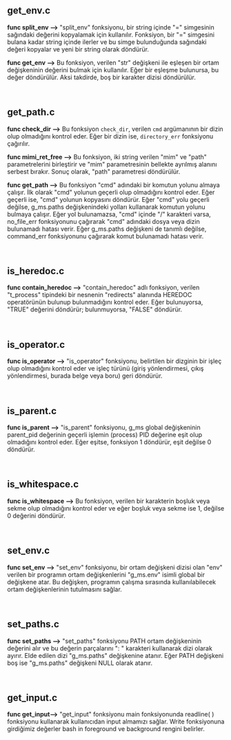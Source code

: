 ## get_env.c

**func split_env -->** "split_env" fonksiyonu, bir string içinde "=" simgesinin sağındaki değerini kopyalamak için kullanılır. Fonksiyon, bir "=" simgesini bulana kadar string içinde ilerler ve bu simge bulunduğunda sağındaki değeri kopyalar ve yeni bir string olarak döndürür.


**func get_env -->** Bu fonksiyon, verilen "str" değişkeni ile eşleşen bir ortam değişkeninin değerini bulmak için kullanılır. Eğer bir eşleşme bulunursa, bu değer döndürülür. Aksi takdirde, boş bir karakter dizisi döndürülür.

<br />

## get_path.c

**func check_dir -->** Bu fonksiyon `check_dir`, verilen `cmd` argümanının bir dizin olup olmadığını kontrol eder. Eğer bir dizin ise, `directory_err` fonksiyonu çağırılır.


**func mimi_ret_free -->** Bu fonksiyon, iki string verilen "mim" ve "path" parametrelerini birleştirir ve "mim" parametresinin bellekte ayrılmış alanını serbest bırakır. Sonuç olarak, "path" parametresi döndürülür.


**func get_path -->** Bu fonksiyon "cmd" adındaki bir komutun yolunu almaya çalışır. İlk olarak "cmd" yolunun geçerli olup olmadığını kontrol eder. Eğer geçerli ise, "cmd" yolunun kopyasını döndürür. Eğer "cmd" yolu geçerli değilse, g_ms.paths değişkenindeki yolları kullanarak komutun yolunu bulmaya çalışır. Eğer yol bulunamazsa, "cmd" içinde "/" karakteri varsa, no_file_err fonksiyonunu çağırarak "cmd" adındaki dosya veya dizin bulunamadı hatası verir. Eğer g_ms.paths değişkeni de tanımlı değilse, command_err fonksiyonunu çağırarak komut bulunamadı hatası verir.

<br />

## is_heredoc.c

**func contain_heredoc -->** "contain_heredoc" adlı fonksiyon, verilen "t_process" tipindeki bir nesnenin "redirects" alanında HEREDOC operatörünün bulunup bulunmadığını kontrol eder. Eğer bulunuyorsa, "TRUE" değerini döndürür; bulunmuyorsa, "FALSE" döndürür.

<br />

## is_operator.c

**func is_operator -->** "is_operator" fonksiyonu, belirtilen bir dizginin bir işleç olup olmadığını kontrol eder ve işleç türünü (giriş yönlendirmesi, çıkış yönlendirmesi, burada belge veya boru) geri döndürür.

<br />

## is_parent.c

**func is_parent -->** "is_parent" fonksiyonu, g_ms global değişkeninin parent_pid değerinin geçerli işlemin (process) PID değerine eşit olup olmadığını kontrol eder. Eğer eşitse, fonksiyon 1 döndürür, eşit değilse 0 döndürür.

<br />

## is_whitespace.c

**func is_whitespace -->** Bu fonksiyon, verilen bir karakterin boşluk veya sekme olup olmadığını kontrol eder ve eğer boşluk veya sekme ise 1, değilse 0 değerini döndürür.

<br />

## set_env.c

**func set_env -->** "set_env" fonksiyonu, bir ortam değişkeni dizisi olan "env" verilen bir programın ortam değişkenlerini "g_ms.env" isimli global bir değişkene atar. Bu değişken, programın çalışma sırasında kullanılabilecek ortam değişkenlerinin tutulmasını sağlar.

<br />

## set_paths.c

**func set_paths -->** "set_paths" fonksiyonu PATH ortam değişkeninin değerini alır ve bu değerin parçalarını ": " karakteri kullanarak dizi olarak ayırır. Elde edilen dizi "g_ms.paths" değişkenine atanır. Eğer PATH değişkeni boş ise "g_ms.paths" değişkeni NULL olarak atanır.

<br />

## get_input.c

**func get_input-->**  "get_input" fonksiyonu main fonksiyonunda readline( ) fonksiyonu kullanarak kullanıcıdan input almamızı sağlar. Write fonksiyonuna girdiğimiz değerler bash in foreground ve background rengini belirler.

<br />
